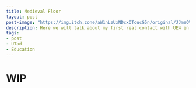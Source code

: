 ```yaml
---
title: Medieval Floor
layout: post
post-image: "https://img.itch.zone/aW1nLzUxNDcxOTcucG5n/original/JJmeO%2B.png"
description: Here we will talk about my first real contact with UE4 in a week development of my first game
tags:
- post
- UTad
- Education
---
```


# WIP
